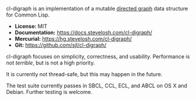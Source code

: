 cl-digraph is an implementation of a mutable [directed graph][] data structure
for Common Lisp.

* **License:** MIT
* **Documentation:** <https://docs.stevelosh.com/cl-digraph/>
* **Mercurial:** <https://hg.stevelosh.com/cl-digraph/>
* **Git:** <https://github.com/sjl/cl-digraph/>

cl-digraph focuses on simplicity, correctness, and usability.  Performance is
not *terrible*, but is not a high priority.

It is currently not thread-safe, but this may happen in the future.

The test suite currently passes in SBCL, CCL, ECL, and ABCL on OS X and Debian.
Further testing is welcome.

[directed graph]: https://en.wikipedia.org/wiki/Directed_graph
